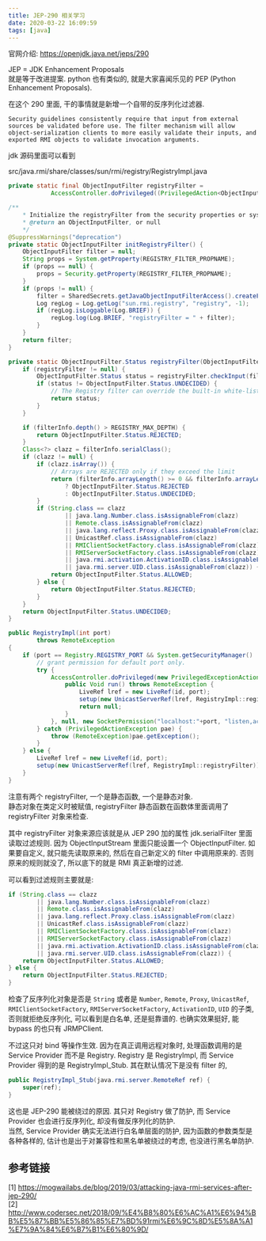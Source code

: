 ```yaml
---
title: JEP-290 相关学习
date: 2020-03-22 16:09:59
tags: [java]
---
```



官网介绍: https://openjdk.java.net/jeps/290  

JEP = JDK Enhancement Proposals  
就是等于改进提案.  python 也有类似的, 就是大家喜闻乐见的 PEP (Python Enhancement Proposals).  

<!-- more -->

在这个 290 里面, 干的事情就是新增一个自带的反序列化过滤器.  
```
Security guidelines consistently require that input from external sources be validated before use. The filter mechanism will allow object-serialization clients to more easily validate their inputs, and exported RMI objects to validate invocation arguments.
```

jdk 源码里面可以看到  

src/java.rmi/share/classes/sun/rmi/registry/RegistryImpl.java
```java
private static final ObjectInputFilter registryFilter =
            AccessController.doPrivileged((PrivilegedAction<ObjectInputFilter>)RegistryImpl::initRegistryFilter);

/**
    * Initialize the registryFilter from the security properties or system property; if any
    * @return an ObjectInputFilter, or null
    */
@SuppressWarnings("deprecation")
private static ObjectInputFilter initRegistryFilter() {
    ObjectInputFilter filter = null;
    String props = System.getProperty(REGISTRY_FILTER_PROPNAME);
    if (props == null) {
        props = Security.getProperty(REGISTRY_FILTER_PROPNAME);
    }
    if (props != null) {
        filter = SharedSecrets.getJavaObjectInputFilterAccess().createFilter2(props);
        Log regLog = Log.getLog("sun.rmi.registry", "registry", -1);
        if (regLog.isLoggable(Log.BRIEF)) {
            regLog.log(Log.BRIEF, "registryFilter = " + filter);
        }
    }
    return filter;
}

private static ObjectInputFilter.Status registryFilter(ObjectInputFilter.FilterInfo filterInfo) {
    if (registryFilter != null) {
        ObjectInputFilter.Status status = registryFilter.checkInput(filterInfo);
        if (status != ObjectInputFilter.Status.UNDECIDED) {
            // The Registry filter can override the built-in white-list
            return status;
        }
    }

    if (filterInfo.depth() > REGISTRY_MAX_DEPTH) {
        return ObjectInputFilter.Status.REJECTED;
    }
    Class<?> clazz = filterInfo.serialClass();
    if (clazz != null) {
        if (clazz.isArray()) {
            // Arrays are REJECTED only if they exceed the limit
            return (filterInfo.arrayLength() >= 0 && filterInfo.arrayLength() > REGISTRY_MAX_ARRAY_SIZE)
                ? ObjectInputFilter.Status.REJECTED
                : ObjectInputFilter.Status.UNDECIDED;
        }
        if (String.class == clazz
                || java.lang.Number.class.isAssignableFrom(clazz)
                || Remote.class.isAssignableFrom(clazz)
                || java.lang.reflect.Proxy.class.isAssignableFrom(clazz)
                || UnicastRef.class.isAssignableFrom(clazz)
                || RMIClientSocketFactory.class.isAssignableFrom(clazz)
                || RMIServerSocketFactory.class.isAssignableFrom(clazz)
                || java.rmi.activation.ActivationID.class.isAssignableFrom(clazz)
                || java.rmi.server.UID.class.isAssignableFrom(clazz)) {
            return ObjectInputFilter.Status.ALLOWED;
        } else {
            return ObjectInputFilter.Status.REJECTED;
        }
    }
    return ObjectInputFilter.Status.UNDECIDED;
}

public RegistryImpl(int port)
        throws RemoteException
{
    if (port == Registry.REGISTRY_PORT && System.getSecurityManager() != null) {
        // grant permission for default port only.
        try {
            AccessController.doPrivileged(new PrivilegedExceptionAction<Void>() {
                public Void run() throws RemoteException {
                    LiveRef lref = new LiveRef(id, port);
                    setup(new UnicastServerRef(lref, RegistryImpl::registryFilter));
                    return null;
                }
            }, null, new SocketPermission("localhost:"+port, "listen,accept"));
        } catch (PrivilegedActionException pae) {
            throw (RemoteException)pae.getException();
        }
    } else {
        LiveRef lref = new LiveRef(id, port);
        setup(new UnicastServerRef(lref, RegistryImpl::registryFilter)); // 这一行, 将过滤器传给了 UnicastServerRef
    }
}
```

注意有两个 registryFilter, 一个是静态函数, 一个是静态对象.  
静态对象在类定义时被赋值, registryFilter 静态函数在函数体里面调用了 registryFilter 对象来检查.  

其中 registryFilter 对象来源应该就是从 JEP 290 加的属性 jdk.serialFilter 里面读取过滤规则. 因为 ObjectInputStream 里面只能设置一个 ObjectInputFilter. 如果要自定义, 就只能先读取原来的, 然后在自己新定义的 filter 中调用原来的. 否则原来的规则就没了, 所以底下的就是 RMI 真正新增的过滤.  

可以看到过滤规则主要就是: 
```java
if (String.class == clazz
        || java.lang.Number.class.isAssignableFrom(clazz)
        || Remote.class.isAssignableFrom(clazz)
        || java.lang.reflect.Proxy.class.isAssignableFrom(clazz)
        || UnicastRef.class.isAssignableFrom(clazz)
        || RMIClientSocketFactory.class.isAssignableFrom(clazz)
        || RMIServerSocketFactory.class.isAssignableFrom(clazz)
        || java.rmi.activation.ActivationID.class.isAssignableFrom(clazz)
        || java.rmi.server.UID.class.isAssignableFrom(clazz)) {
    return ObjectInputFilter.Status.ALLOWED;
} else {
    return ObjectInputFilter.Status.REJECTED;
}
```
检查了反序列化对象是否是 `String` 或者是 `Number`, `Remote`, `Proxy`, `UnicastRef`, `RMIClientSocketFactory`, `RMIServerSocketFactory`, `ActivationID`, `UID` 的子类, 否则就拒绝反序列化, 可以看到是白名单, 还是挺靠谱的. 也确实效果挺好, 能 bypass 的也只有 JRMPClient.  

不过这只对 bind 等操作生效. 因为在真正调用远程对象时, 处理函数调用的是 Service Provider 而不是 Registry. Registry 是 RegistryImpl, 而 Service Provider 得到的是 RegistryImpl_Stub. 其在默认情况下是没有 filter 的,  

```java
public RegistryImpl_Stub(java.rmi.server.RemoteRef ref) {
    super(ref);
}
```

这也是 JEP-290 能被绕过的原因. 其只对 Registry 做了防护, 而 Service Provider 也会进行反序列化, 却没有做反序列化的防护.  
当然, Service Provider 确实无法进行白名单层面的防护, 因为函数的参数类型是各种各样的, 估计也是出于对兼容性和黑名单被绕过的考虑, 也没进行黑名单防护.

## 参考链接

[1] https://mogwailabs.de/blog/2019/03/attacking-java-rmi-services-after-jep-290/  
[2] http://www.codersec.net/2018/09/%E4%B8%80%E6%AC%A1%E6%94%BB%E5%87%BB%E5%86%85%E7%BD%91rmi%E6%9C%8D%E5%8A%A1%E7%9A%84%E6%B7%B1%E6%80%9D/  